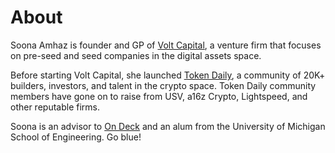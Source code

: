 About
=====

Soona Amhaz is founder and GP of <a href="https://volt.capital">Volt Capital</a>, a venture firm that focuses on pre-seed and seed companies in the digital assets space.

Before starting Volt Capital, she launched <a href="https://www.tokendaily.co/">Token Daily</a>, a community of 20K+ builders, investors, and talent in the crypto space. Token Daily community members have gone on to raise from USV, a16z Crypto, Lightspeed, and other reputable firms.

Soona is an advisor to <a href="https://www.beondeck.com/">On Deck</a> and an alum from the University of Michigan School of Engineering. Go blue!
